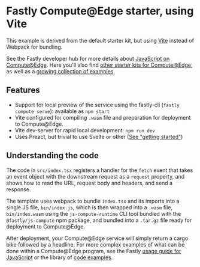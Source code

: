 # Fastly Compute@Edge starter, using Vite

This example is derived from the default starter kit, but using [Vite](https://vitejs.dev) instead of Webpack for bundling.

See the Fastly developer hub for more details about [JavaScript on Compute@Edge](https://developer.fastly.com/learning/compute/javascript/). Here you'll also find [other starter kits for Compute@Edge](https://developer.fastly.com/solutions/starters), as well as a [growing collection of examples](https://developer.fastly.com/solutions/examples/?lang=javascript).

## Features

- Support for local preview of the service using the fastly-cli (`fastly compute serve`): available as `npm start`
- Vite configured for compiling `.wasm` file and preparation for deployment to Compute@Edge.
- Vite dev-server for rapid local development: `npm run dev`
- Uses Preact, but trivial to use Svelte or other ([See "getting started"](https://vitejs.dev/guide/#overview))

## Understanding the code

The code in `src/index.tsx` registers a handler for the `fetch` event that takes an event object with the downstream request as a `request` property, and shows how to read the URL, request body and headers, and send a response.

The template uses webpack to bundle `index.tsx` and its imports into a single JS file, `bin/index.js`, which is then wrapped into a `.wasm` file, `bin/index.wasm` using the `js-compute-runtime` CLI tool bundled with the `@fastly/js-compute` npm package, and bundled into a `.tar.gz` file ready for deployment to Compute@Edge.

After deployment, your Compute@Edge service will simply return a cargo bike followed by a headline. For more complex examples of what can be done within a Compute@Edge program, see the Fastly [usage guide for JavaScript](https://developer.fastly.com/learning/compute/javascript) or the library of [code examples](https://developer.fastly.com/solutions/examples).
